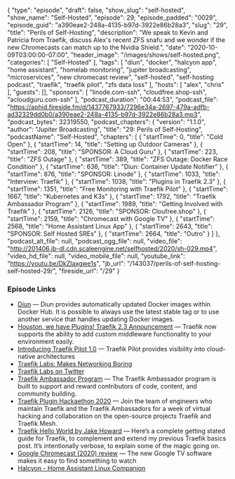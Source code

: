 {
  "type": "episode",
  "draft": false,
  "show_slug": "self-hosted",
  "show_name": "Self-Hosted",
  "episode": 29,
  "episode_padded": "0029",
  "episode_guid": "a390eae2-248a-4135-b97d-3922e86b28a3",
  "slug": "29",
  "title": "Perils of Self-Hosting",
  "description": "We speak to Kevin and Patricia from Traefik, discuss Alex's recent ZFS snafu and we wonder if the new Chromecasts can match up to the Nvidia Shield.",
  "date": "2020-10-09T03:00:00-07:00",
  "header_image": "/images/shows/self-hosted.png",
  "categories": [
    "Self-Hosted"
  ],
  "tags": [
    "diun",
    "docker",
    "halcyon app",
    "home assistant",
    "homelab monitoring",
    "jupiter broadcasting",
    "microservices",
    "new chromecast review",
    "self-hosted",
    "self-hosting podcast",
    "traefik",
    "traefik pilot",
    "zfs data loss"
  ],
  "hosts": [
    "alex",
    "chris"
  ],
  "guests": [],
  "sponsors": [
    "linode.com-ssh",
    "cloudfree.shop-ssh",
    "acloudguru.com-ssh"
  ],
  "podcast_duration": "00:44:53",
  "podcast_file": "https://aphid.fireside.fm/d/1437767933/7296e34a-2697-479a-adfb-ad32329dd0b0/a390eae2-248a-4135-b97d-3922e86b28a3.mp3",
  "podcast_bytes": 32319550,
  "podcast_chapters": {
    "version": "1.1.0",
    "author": "Jupiter Broadcasting",
    "title": "29: Perils of Self-Hosting",
    "podcastName": "Self-Hosted",
    "chapters": [
      {
        "startTime": 0,
        "title": "Cold Open"
      },
      {
        "startTime": 14,
        "title": "Setting up Outdoor Cameras"
      },
      {
        "startTime": 208,
        "title": "SPONSOR: A Cloud Guru"
      },
      {
        "startTime": 223,
        "title": "ZFS Outage"
      },
      {
        "startTime": 389,
        "title": "ZFS Outage: Docker Race Condition"
      },
      {
        "startTime": 636,
        "title": "Diun: Container Update Notifier"
      },
      {
        "startTime": 876,
        "title": "SPONSOR: Linode"
      },
      {
        "startTime": 1033,
        "title": "Interview: Traefik"
      },
      {
        "startTime": 1038,
        "title": "Plugins in Traefik 2.3"
      },
      {
        "startTime": 1351,
        "title": "Free Monitoring with Traefik Pilot"
      },
      {
        "startTime": 1667,
        "title": "Kubernetes and K3s"
      },
      {
        "startTime": 1792,
        "title": "Traefik Ambassador Program"
      },
      {
        "startTime": 1989,
        "title": "Getting Involved with Traefik"
      },
      {
        "startTime": 2126,
        "title": "SPONSOR: Cloufree.shop"
      },
      {
        "startTime": 2159,
        "title": "Chromecast with Google TV"
      },
      {
        "startTime": 2568,
        "title": "Home Assistant Linux App"
      },
      {
        "startTime": 2643,
        "title": "SPONSOR: Self Hosted SREs"
      },
      {
        "startTime": 2664,
        "title": "Outro"
      }
    ]
  },
  "podcast_alt_file": null,
  "podcast_ogg_file": null,
  "video_file": "http://201406.jb-dl.cdn.scaleengine.net/selfhosted/2020/sh-029.mp4",
  "video_hd_file": null,
  "video_mobile_file": null,
  "youtube_link": "https://youtu.be/DkZIaxgwe1s",
  "jb_url": "/143037/perils-of-self-hosting-self-hosted-29/",
  "fireside_url": "/29"
}


### Episode Links

  * [Diun](https://crazymax.dev/diun/install/docker/ "Diun") — Diun provides automatically updated Docker images within Docker Hub. It is possible to always use the latest stable tag or to use another service that handles updating Docker images.
  * [Houston, we have Plugins! Traefik 2.3 Announcement](https://traefik.io/blog/houston-we-have-plugins-traefik-2-3-announcement/ "Houston, we have Plugins! Traefik 2.3 Announcement") — Traefik now supports the ability to add custom middleware functionality to your environment easily. 
  * [Introducing Traefik Pilot 1.0](https://traefik.io/blog/introducing-traefik-pilot-1-0-one-place-to-manage-all-your-traefik-instances/ "Introducing Traefik Pilot 1.0") — Traefik Pilot provides visibility into cloud-native architectures
  * [Traefik Labs: Makes Networking Boring](https://traefik.io/traefik-pilot/ "Traefik Labs: Makes Networking Boring")
  * [Traefik Labs on Twitter](https://twitter.com/traefik "Traefik Labs on Twitter")
  * [Traefik Ambassador Program](https://info.traefik.io/traefik-ambassador-program "Traefik Ambassador Program") — The Traefik Ambassador program is built to support and reward contributors of code, content, and community building.
  * [Traefik Plugin Hackaethon 2020](https://info.traefik.io/traefik-hackaethon-2020 "Traefik Plugin Hackaethon 2020") — Join the team of engineers who maintain Traefik and the Traefik Ambassadors for a week of virtual hacking and collaboration on the open-source projects Traefik and Traefik Mesh. 
  * [Traefik Hello World by Jake Howard](https://theorangeone.net/posts/hello-world-with-traefik/ "Traefik Hello World by Jake Howard") — Here’s a complete getting stated guide for Traefik, to complement and extend my previous Traefik basics post. It’s intentionally verbose, to explain some of the magic going on.
  * [Google Chromecast (2020) review](https://www.theverge.com/21495609/google-chromecast-2020-review-streaming-remote-control "Google Chromecast \(2020\) review") — The new Google TV software makes it easy to find something to watch
  * [Halcyon - Home Assistant Linux Companion](https://halcyon.casa/ "Halcyon - Home Assistant Linux Companion")



